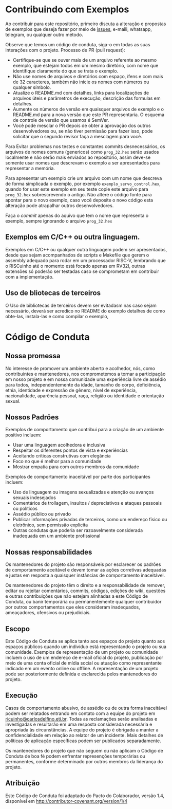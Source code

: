 # Contribuindo com Exemplos

Ao contribuir para este repositório, primeiro discuta a alteração e propostas de exemplos que deseja fazer por meio de [issues](./issues), e-maili, whatsapp, telegram, ou qualquer outro método.

Observe que temos um código de conduta, siga-o em todas as suas interações com o projeto.
Processo de PR (pull request):

- Certifique-se que se ouver mais de um arquivo referente ao mesmo exemplo, que estejam todos em um mesmo diretório, com nome que identifique claramente do que se trata o exemplo.
- Não use nomes de arquivos e diretórios com espaço, ífens e com mais de 32 caracteres, também não inicie os nomes com números ou qualquer símbolo.
- Atualize o README.md com detalhes, links para localizações de arquivos úteis e parâmetros de execução, descrição das formulas em detalhes.
- Aumente os números de versão em quaisquer arquivos de exemplo e o README.md para a nova versão que este PR representaria. O esquema de controle de versão que usamos é SemVer.
- Você pode mesclar o PR depois de obter a aprovação dos outros desenvolvedores ou, se não tiver permissão para fazer isso, pode solicitar que o segundo revisor faça a mesclagem para você.


Para Evitar problemas nos testes e constantes commits desnecessários, os arquivos de nomes comuns (genericos) como `prog_32.hex` serão usados localmente e não serão mais enviados ao repositório, assim deve-se somente usar nomes que descrevam o exemplo a ser apresentados para representar a memória.

Para apresentar um exemplo crie um arquivo com um nome que descreva de forma simplicada o exemplo, por exemplo `exemplo_servo_control.hex`, quando for usar este exemplo em seu teste copie este arquivo para `prog_32.hex` sobrescrevendo o antigo. Não altere o código fonte para apontar para o novo exemplo, caso você deposite o novo código esta alteração pode atrapalhar outros desenvolvedores.

Faça o _commit_ apenas do aquivo que tem o nome que representa o exemplo, sempre ignorando o arquivo `prog_32.hex`

## Exemplos em C/C++ ou outra linguagem.

Exemplos em C/C++ ou qualquer outra linguagem podem ser apresentados, desde que sejam acompanhados de scripts e Makefile que gerem o assembly adequado para rodar em um processador RISC-V, lembrando que o RISCuinho até o momento está focado apenas em RV32I, outras extensões só poderão ser testadas caso se comprometam em contribuir com a implementação.

## Uso de bliotecas de terceiros

O Uso de bibliotecas de terceiros devem ser evitadasm nas caso sejam necessário, deverá ser acredico no README do exemplo detalhes de como obte-las, instala-las e como compilar o exemplo,  

# Código de Conduta 

## Nossa promessa

No interesse de promover um ambiente aberto e acolhedor, nós, como contribuintes e mantenedores, nos comprometemos a tornar a participação em nosso projeto e em nossa comunidade uma experiência livre de assédio para todos, independentemente da idade, tamanho do corpo, deficiência, etnia, identidade e expressão de gênero, nível de experiência, nacionalidade, aparência pessoal, raça, religião ou identidade e orientação sexual.

## Nossos Padrões

Exemplos de comportamento que contribui para a criação de um ambiente positivo incluem:

- Usar uma linguagem acolhedora e inclusiva
- Respeitar os diferentes pontos de vista e experiências
- Aceitando críticas construtivas com elegância
- Foco no que é melhor para a comunidade
- Mostrar empatia para com outros membros da comunidade

Exemplos de comportamento inaceitável por parte dos participantes incluem:

- Uso de linguagem ou imagens sexualizadas e atenção ou avanços sexuais indesejados
- Comentários de trollagem, insultos / depreciativos e ataques pessoais ou políticos
- Assédio público ou privado
- Publicar informações privadas de terceiros, como um endereço físico ou eletrônico, sem permissão explícita
- Outras condutas que poderia ser razoavelmente considerada inadequada em um ambiente profissional

## Nossas responsabilidades

Os mantenedores do projeto são responsáveis por esclarecer os padrões de comportamento aceitável e devem tomar as ações corretivas adequadas e justas em resposta a quaisquer instâncias de comportamento inaceitável.

Os mantenedores do projeto têm o direito e a responsabilidade de remover, editar ou rejeitar comentários, commits, códigos, edições de wiki, questões e outras contribuições que não estejam alinhadas a este Código de Conduta, ou banir temporária ou permanentemente qualquer contribuidor por outros comportamentos que eles consideram inadequados, ameaçadores, ofensivos ou prejudiciais.

## Escopo

Este Código de Conduta se aplica tanto aos espaços do projeto quanto aos espaços públicos quando um indivíduo está representando o projeto ou sua comunidade. Exemplos de representação de um projeto ou comunidade incluem o uso de um endereço de e-mail oficial do projeto, publicação por meio de uma conta oficial de mídia social ou atuação como representante indicado em um evento online ou offline. A representação de um projeto pode ser posteriormente definida e esclarecida pelos mantenedores do projeto.

## Execução

Casos de comportamento abusivo, de assédio ou de outra forma inaceitável podem ser relatados entrando em contato com a equipe do projeto em ricuinho@carlosdelfino.eti.br. Todas as reclamações serão analisadas e investigadas e resultarão em uma resposta considerada necessária e apropriada às circunstâncias. A equipe do projeto é obrigada a manter a confidencialidade em relação ao relator de um incidente. Mais detalhes de políticas de aplicação específicas podem ser publicados separadamente.

Os mantenedores do projeto que não seguem ou não aplicam o Código de Conduta de boa fé podem enfrentar represenções temporárias ou permanentes, conforme determinado por outros membros da liderança do projeto.

## Atribuição

Este Código de Conduta foi adaptado do Pacto do Colaborador, versão 1.4, disponível em http://contributor-covenant.org/version/1/4
